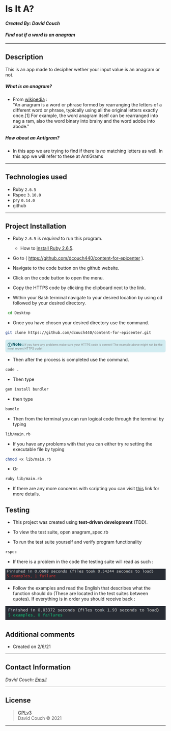# Is It A?
#### *Created By: David Couch*
#### *Find out if a word is an anagram*
* * *

## Description
This is an app made to decipher wether your input value is an anagram or not.
  ##### What is an anagram?
  *  From [wikipedia]( https://en.wikipedia.org/wiki/Anagram ) : \
    "An anagram is a word or phrase formed by rearranging the letters of a different word or phrase, typically using all the original letters exactly once.[1] For example, the word anagram itself can be rearranged into nag a ram, also the word binary into brainy and the word adobe into abode."
  ##### How about an Antigram?
  * In this app we are trying to find if there is _no_ matching letters as well. In this app we will refer to these at AntiGrams
* * *

## Technologies used
* Ruby `2.6.5`
* Rspec `3.10.0`
* pry `0.14.0`
* github
* * *

## Project Installation
* Ruby `2.6.5` is *required* to run this program.  
  * How to [install Ruby 2.6.5](https://www.learnhowtoprogram.com/ruby-and-rails/getting-started-with-ruby/installing-ruby).  

* Go to ( https://github.com/dcouch440/content-for-epicenter ).

* Navigate to the code button on the github website.

* Click on the code button to open the menu.

* Copy the HTTPS code by clicking the clipboard next to the link.

* Within your Bash terminal navigate to your desired location by using cd followed by your desired directory.

```bash
 cd Desktop
``` 

- Once you have chosen your desired directory use the command.

```bash 
git clone https://github.com/dcouch440/content-for-epicenter.git
```

<div 
  style="
    background-color: #d1ecf1; 
    color: grey; padding: 6px; 
    font-size: 9px; 
    border-radius: 5px; 
    border: 1px solid #d4ecf1; 
    margin-bottom: 12px"
> 
  <span 
    style="
      font-size: 12px; 
      font-weight: 600; 
      color: #0c5460;"
  >
    ⓘ
  </span>
  <span 
    style="
      font-size: 12px; 
      font-weight: 900; 
      color: #0c5460;
      margin-bottom: 24px"
  >
    Note : 
  </span> 
  If you have any problems make sure your HTTPS code is correct! The example above might not be the most recent HTTPS code!
</div>


* Then after the process is completed use the command.

``` bash
code .
```

* Then type

``` bash
gem install bundler

```
* then type

``` bash
bundle
```

* Then from the terminal you can run logical code through the terminal by typing 
```bash
lib/main.rb
```

* If you have any problems with that you can either try re setting the executable file by typing

```bash
chmod +x lib/main.rb
```

* Or
```bash
ruby lib/main.rb
```

* If there are any more concerns with scripting you can visit [this](https://www.learnhowtoprogram.com/ruby-and-rails/basic-ruby/basic-ruby-scripting#:~:text=We%20need%20to%20make%20the,the%20permissions%20for%20a%20file.) link for more details.

## Testing
* This project was created using **test-driven development** (TDD).

* To view the test suite, open anagram_spec.rb

* To run the test suite yourself and verify program functionality
  
```bash
rspec
``` 

* If there is a problem in the code the testing suite will read as such :

<div>
  <img src="lib/img/rspec-f2.PNG" alt="Failing RSpec test">
</div>

* Follow the examples and read the English that describes what the function should do (These are located in the test suites between quotes). If everything is in order you should receive back :

<div>
  <img src="lib/img/rspec-p.PNG" alt="Passing RSpec test">
</div>

## Additional comments
* Created on 2/6/21

* * *

## Contact Information
_David Couch: [Email](dcouch440@gmail.com)_
* * *

## License
> [GPLv3](https://choosealicense.com/licenses/gpl-3.0/)\
> David Couch &copy; 2021

* * *
